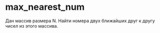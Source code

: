 # max_nearest_num
Дан массив размера N. Найти номера двух ближайших друг к другу чисел из этого массива.
